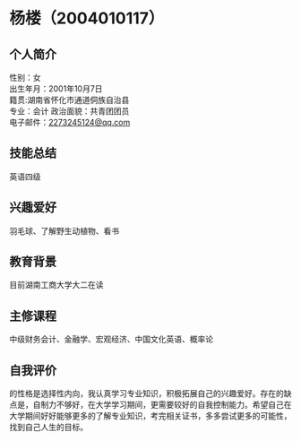 # 杨楼（2004010117）
## 个人简介
性别：女    
出生年月：2001年10月7日  
籍贯:湖南省怀化市通道侗族自治县  
专业：会计  政治面貌：共青团团员  
电子邮件：2273245124@qq.com
## 技能总结
英语四级
## 兴趣爱好
羽毛球、了解野生动植物、看书
## 教育背景
目前湖南工商大学大二在读
## 主修课程
中级财务会计、金融学、宏观经济、中国文化英语、概率论
## 自我评价
的性格是选择性内向，我认真学习专业知识，积极拓展自己的兴趣爱好。存在的缺点是，自制力不够好，在大学学习期间，更需要较好的自我控制能力。希望自己在大学期间好好能够更多的了解专业知识，考完相关证书，多多尝试更多的可能性，找到自己人生的目标。
